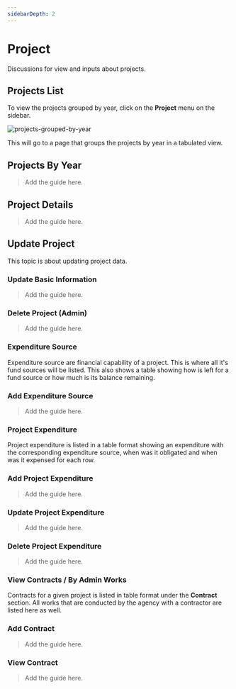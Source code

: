 ```yaml
---
sidebarDepth: 2
---
```


# Project

Discussions for view and inputs about projects.


## Projects List

To view the projects grouped by year, click on the **Project** menu on the sidebar.

![projects-grouped-by-year](/images/view/project1.jpg)

This will go to a page that groups the projects by year in a tabulated view.

## Projects By Year

> Add the guide here.

## Project Details

> Add the guide here.

## Update Project

This topic is about updating project data.

### Update Basic Information

> Add the guide here.

### Delete Project (Admin)

> Add the guide here.

### Expenditure Source

Expenditure source are financial capability of a project. This is where all it's fund sources will be listed. This also shows a table showing how is left for a fund source or how much is its balance remaining.

### Add Expenditure Source

> Add the guide here.

### Project Expenditure

Project expenditure is listed in a table format showing an expenditure with the corresponding expenditure source, when was it obligated and when was it expensed for each row.

### Add Project Expenditure

> Add the guide here.

### Update Project Expenditure

> Add the guide here.

### Delete Project Expenditure

> Add the guide here.

### View Contracts / By Admin Works

Contracts for a given project is listed in table format under the **Contract** section. All works that are conducted by the agency with a contractor are listed here as well.

### Add Contract

> Add the guide here.

### View Contract

> Add the guide here.